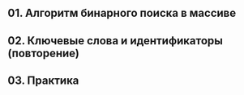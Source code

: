 ## 01. Алгоритм бинарного поиска в массиве
## 02. Ключевые слова и идентификаторы (повторение)
## 03. Практика
